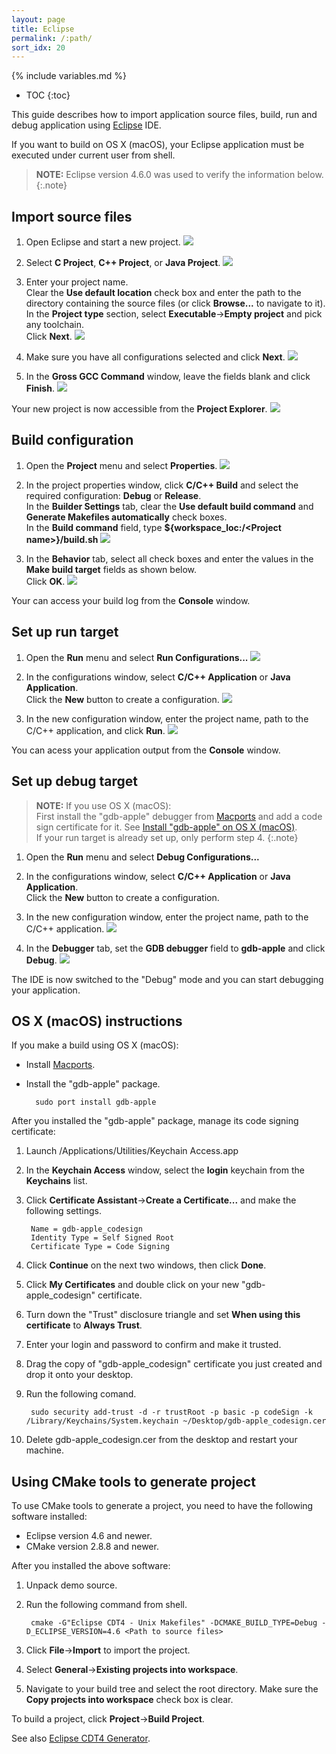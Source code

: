 ```yaml
---
layout: page
title: Eclipse
permalink: /:path/
sort_idx: 20
---
```


{% include variables.md %}

* TOC
{:toc}

This guide describes how to import application source files, build, run and debug application using [Eclipse](https://www.eclipse.org) IDE.

If you want to build on OS X (macOS), your Eclipse application must be executed under current user from shell.

>**NOTE:**
>Eclipse version 4.6.0 was used to verify the information below.
{:.note}

## Import source files

1. Open Eclipse and start a new project.
	![](images/eclipse_ide_import_001.png)
	
2. Select **C Project**, **C++ Project**, or **Java Project**.
	![](images/eclipse_ide_import_002.png)
	
3. Enter your project name.  
Clear the **Use default location** check box and enter the path to the directory containing the source files (or click **Browse...** to navigate to it).  
In the **Project type** section, select **Executable**->**Empty project** and pick any toolchain.  
Click **Next**.
	![](images/eclipse_ide_import_003.png)
	
5. Make sure you have all configurations selected and click **Next**.
	![](images/eclipse_ide_import_004.png)
	
6. In the **Gross GCC Command** window, leave the fields blank and click **Finish**.
	![](images/eclipse_ide_import_005.png)
	
Your new project is now accessible from the **Project Explorer**.
	![](images/eclipse_ide_import_006.png)


## Build configuration

1. Open the **Project** menu and select **Properties**.
	![](images/eclipse_ide_build_0000.png)
	
2. In the project properties window, click **C/C++ Build** and select the required configuration: **Debug** or **Release**.  
In the **Builder Settings** tab, clear the **Use default build command** and **Generate Makefiles automatically** check boxes.  
In the **Build command** field, type **${workspace_loc:/\<Project name\>}/build.sh**
	![](images/eclipse_ide_build_000.png)
	
3. In the **Behavior** tab, select all check boxes and enter the values in the **Make build target** fields as shown below.  
Click **OK**.
	![](images/eclipse_ide_build_001.png)
	
Your can access your build log from the **Console** window.


## Set up run target

1. Open the **Run** menu and select **Run Configurations...**
	![](images/eclipse_ide_run_000.png)
	
2. In the configurations window, select **C/C++ Application** or **Java Application**.  
Click the **New** button to create a configuration.
	![](images/eclipse_ide_run_001.png)
	
3. In the new configuration window, enter the project name, path to the C/C++ application, and click **Run**.
	![](images/eclipse_ide_run_002.png)
	
You can acess your application output from the **Console** window.


## Set up debug target

> **NOTE:** If you use OS X (macOS):  
>First install the "gdb-apple" debugger from [Macports](https://www.macports.org/install.php) and add a code sign certificate for it.
>See [Install "gdb-apple" on OS X (macOS)]({{root_url}}Importing-application-into-IDE-guide/Eclipse/#install-gdb-apple-on-os-x-macos).  
>If your run target is already set up, only perform step 4.
{:.note}

1. Open the **Run** menu and select **Debug Configurations...**

2. In the configurations window, select **C/C++ Application** or **Java Application**.  
Click the **New** button to create a configuration.

3. In the new configuration window, enter the project name, path to the C/C++ application.
	![](images/eclipse_ide_debug_002.png)

4. In the **Debugger** tab, set the **GDB debugger** field to **gdb-apple** and click **Debug**.
	![](images/eclipse_ide_debug_003.png)
	
The IDE is now switched to the "Debug" mode and you can start debugging your application.


## OS X (macOS) instructions

If you make a build using OS X (macOS):

* Install [Macports](https://www.macports.org/install.php).
* Install the "gdb-apple" package.

		sudo port install gdb-apple
		
After you installed the "gdb-apple" package, manage its code signing certificate:

1. Launch /Applications/Utilities/Keychain Access.app

2. In the **Keychain Access** window, select the **login** keychain from the **Keychains** list.

3. Click **Certificate Assistant**->**Create a Certificate...** and make the following settings.
	
		Name = gdb-apple_codesign
		Identity Type = Self Signed Root
		Certificate Type = Code Signing

4. Click **Continue** on the next two windows, then click **Done**.

5. Click **My Certificates** and double click on your new "gdb-apple_codesign" certificate.

6. Turn down the "Trust" disclosure triangle and set **When using this certificate** to **Always Trust**.

7. Enter your login and password to confirm and make it trusted.

8. Drag the copy of "gdb-apple_codesign" certificate you just created and drop it onto your desktop.

9. Run the following comand.

		sudo security add-trust -d -r trustRoot -p basic -p codeSign -k /Library/Keychains/System.keychain ~/Desktop/gdb-apple_codesign.cer

10. Delete gdb-apple_codesign.cer from the desktop and restart your machine.


## Using CMake tools to generate project

To use CMake tools to generate a project, you need to have the following software installed:

* Eclipse version 4.6 and newer.
* CMake version 2.8.8 and newer.

After you installed the above software:

1. Unpack demo source.

2. Run the following command from shell.

		cmake -G"Eclipse CDT4 - Unix Makefiles" -DCMAKE_BUILD_TYPE=Debug -D_ECLIPSE_VERSION=4.6 <Path to source files>

3. Click **File**->**Import** to import the project.

4. Select **General**->**Existing projects into workspace**.

5. Navigate to your build tree and select the root directory.
Make sure the **Copy projects into workspace** check box is clear.

To build a project, click **Project**->**Build Project**.

See also [Eclipse CDT4 Generator](https://cmake.org/Wiki/Eclipse_CDT4_Generator).